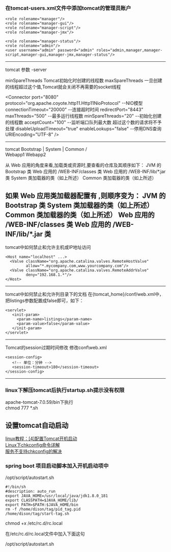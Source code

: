 ### 在tomcat-users.xml文件中添加tomcat的管理员账户
```
<role rolename="manager"/>
<role rolename="manager-gui"/>
<role rolename="manager-script"/>
<role rolename="manager-jmx"/>

<role rolename="manager-status"/>
<role rolename="admin"/>
<user username="admin" password="admin" roles="admin,manager,manager-script,manager-gui,manager-jmx,manager-status"/>
```
--------------------------------------------------------------------------------------
tomcat 参数
-server

minSpareThreads    Tomcat初始化时创建的线程数
maxSpareThreads     一旦创建的线程超过这个值,Tomcat就会关闭不再需要的socket线程

<Connector port="8080"
           protocol="org.apache.coyote.http11.Http11NioProtocol"    --NIO模型
           connectionTimeout="20000"   --连接超时时间
           redirectPort="8443"
           maxThreads="500"     --最多运行线程数
           minSpareThreads="20"  --初始化创建的线程数
           acceptCount="100"   --监听端口队列最大数 超过这个数的请求将不予处理
           disableUploadTimeout="true"
           enableLookups="false"    --停用DNS查询
           URIEncoding="UTF-8" />

--------------------------------------------------------------------------------------
tomcat
 Bootstrap
    |
  System
    |
   Common
  /     \
Webapp1   Webapp2

从 Web 应用的角度来看,加载类或资源时,要查看的仓库及其顺序如下：
JVM 的 Bootstrap 类
Web 应用的 /WEB-INF/classes 类
Web 应用的 /WEB-INF/lib/*.jar 类
System 类加载器的类（如上所述）
Common 类加载器的类（如上所述）

如果 Web 应用类加载器配置有 <Loader delegate="true"/>,则顺序变为：
JVM 的 Bootstrap 类
System 类加载器的类（如上所述）
Common 类加载器的类（如上所述）
Web 应用的 /WEB-INF/classes 类
Web 应用的 /WEB-INF/lib/*.jar 类
--------------------------------------------------------------------------------------
tomcat中如何禁止和允许主机或IP地址访问
```
<Host name="localhost" ...>
  <Valve className="org.apache.catalina.valves.RemoteHostValve"
         allow="*.mycompany.com,www.yourcompany.com"/>
  <Valve className="org.apache.catalina.valves.RemoteAddrValve"
         deny="192.168.1.*"/>
</Host>
```
--------------------------------------------------------------------------------------
tomcat中如何禁止和允许列目录下的文档
在{tomcat_home}/conf/web.xml中，把listings参数配置成false即可，如下：
```
<servlet>
   <init-param>
     <param-name>listings</param-name>
     <param-value>false</param-value>
   </init-param>
</servlet>
```
--------------------------------------------------------------------------------------
Tomcat的session过期时间修改
 修改conf\web.xml
 ```
<session-config>
    <!-- 单位：分钟 -->
    <session-timeout>180</session-timeout>
</session-config>
 ```
--------------------------------------------------------------------------------------
### linux下解压tomcat后执行startup.sh提示没有权限
apache-tomcat-7.0.59/bin下执行  
chmod 777 *.sh  
## 设置tomcat自动启动
[linux教程：[4]配置Tomcat开机启动](http://jingyan.baidu.com/article/6525d4b1382f0aac7d2e9421.html)  
[Linux下chkconfig命令详解](http://www.cnblogs.com/panjun-Donet/archive/2010/08/10/1796873.html)  
[服务不支持chkconfig的解决](http://blog.chinaunix.net/uid-10697776-id-3187846.html)  

### spring boot 项目启动脚本加入开机启动项中

/opt/script/autostart.sh

```shell
#!/bin/sh
#description: auto_run
export JAVA_HOME=/usr/local/java/jdk1.8.0_181
export CLASSPATH=$JAVA_HOME/lib/
export PATH=$PATH:$JAVA_HOME/bin
rm -f /home/dison/tag/pid_tag.pid
/home/dison/tag/start-tag.sh

```

chmod +x /etc/rc.d/rc.local

在/etc/rc.d/rc.local文件中加入下面这句

/opt/script/autostart.sh